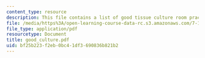 ```yaml
---
content_type: resource
description: This file contains a list of good tissue culture room practices.
file: /media/https%3A/open-learning-course-data-rc.s3.amazonaws.com/7-16-experimental-molecular-biology-biotechnology-ii-spring-2005/bf25b223f2eb0bc41df3690836b821b2_good_culture.pdf
file_type: application/pdf
resourcetype: Document
title: good_culture.pdf
uid: bf25b223-f2eb-0bc4-1df3-690836b821b2
---
```

